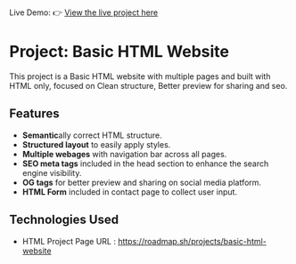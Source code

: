 Live Demo: 👉 [View the live project here](https://anu-techie.github.io/Basic-HTML-Website/)

# **Project:** Basic HTML Website
  This project is a Basic HTML website with multiple pages and built with HTML only, focused on Clean structure, Better preview for sharing and seo.
  
## Features
  - **Semantic**ally correct HTML structure.
  - **Structured layout** to easily apply styles.
  - **Multiple webages** with navigation bar across all pages.
  - **SEO meta tags** included in the head section to enhance the search engine visibility.
  - **OG tags** for better preview and sharing on social media platform.
  - **HTML Form** included in contact page to collect user input.

## Technologies Used
  - HTML
Project Page URL : https://roadmap.sh/projects/basic-html-website
